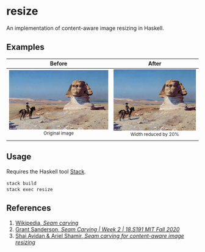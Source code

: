 # resize

An implementation of content-aware image resizing in Haskell.

## Examples

|                                 Before                                 |                                       After                                       |
| :--------------------------------------------------------------------: | :-------------------------------------------------------------------------------: |
| ![Sphinx before](examples/sphinx.jpg) <br /> <sup>Original image</sup> | ![Sphinx after](examples/sphinx_after.jpg) <br /> <sup>Width reduced by 20%</sup> |

## Usage

Requires the Haskell tool [Stack](https://docs.haskellstack.org/en/stable/README/).

```
stack build
stack exec resize
```

## References

1. [Wikipedia, *Seam carving*](https://en.wikipedia.org/wiki/Seam_carving)
2. [Grant Sanderson, *Seam Carving | Week 2 | 18.S191 MIT Fall 2020*](https://www.youtube.com/watch?v=rpB6zQNsbQU)
3. [Shai Avidan & Ariel Shamir, *Seam carving for content-aware image resizing*](https://dl.acm.org/doi/10.1145/1275808.1276390)